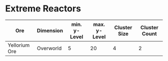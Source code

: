 # Extreme Reactors

|Ore|Dimension|min. y-Level|max. y-Level|Cluster Size|Cluster Count|
|---|---|---|---|---|---|
|Yellorium Ore|Overworld|5|20|4|2|
